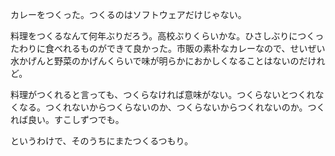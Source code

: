 カレーをつくった。つくるのはソフトウェアだけじゃない。

料理をつくるなんて何年ぶりだろう。高校ぶりくらいかな。ひさしぶりにつくったわりに食べれるものができて良かった。市販の素朴なカレーなので、せいぜい水かげんと野菜のかげんくらいで味が明らかにおかしくなることはないのだけれど。

料理がつくれると言っても、つくらなければ意味がない。つくらないとつくれなくなる。つくれないからつくらないのか、つくらないからつくれないのか。つくれば良い。すこしずつでも。

というわけで、そのうちにまたつくるつもり。
